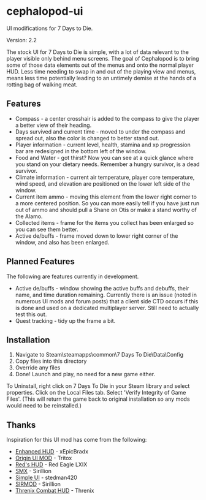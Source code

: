 # cephalopod-ui
UI modifications for 7 Days to Die.

Version: 2.2

The stock UI for 7 Days to Die is simple, with a lot of data relevant to the
player visible only behind menu screens. The goal of Cephalopod is to bring some
of those data elements out of the menus and onto the normal player HUD. Less
time needing to swap in and out of the playing view and menus, means less time
potentially leading to an untimely demise at the hands of a rotting bag of
walking meat.

## Features
* Compass - a center crosshair is added to the compass to give the player a
better view of their heading.
* Days survived and current time - moved to under the compass and spread out,
also the color is changed to better stand out.
* Player information - current level, health, stamina and xp progression bar are
redesigned in the bottom left of the window.
* Food and Water - got thirst? Now you can see at a quick glance where you stand
on your dietary needs. Remember a hungry survivor, is a dead survivor.
* Climate information - current air temperature, player core temperature, wind
speed, and elevation are positioned on the lower left side of the window.
* Current item ammo - moving this element from the lower right corner to a more
centered position. So you can more easily tell if you have just run out of ammo
and should pull a Shane on Otis or make a stand worthy of the Alamo.
* Collected items - frame for the items you collect has been enlarged so you can
see them better.
* Active de/buffs - frame moved down to lower right corner of the window, and
also has been enlarged.

## Planned Features
The following are features currently in development.

* Active de/buffs - window showing the active buffs and debuffs, their name, and
time duration remaining. Currently there is an issue (noted in numerous UI mods
and forum posts) that a client side CTD occurs if this is done and used on a
dedicated multiplayer server. Still need to actually test this out.
* Quest tracking - tidy up the frame a bit.

## Installation
1. Navigate to Steam\steamapps\common\7 Days To Die\Data\Config
2. Copy files into this directory
3. Override any files
4. Done! Launch and play, no need for a new game either.

To Uninstall, right click on 7 Days To Die in your Steam library and select
properties. Click on the Local Files tab. Select 'Verify Integrity of Game
Files'. (This will return the game back to original installation so any mods
would need to be reinstalled.)

## Thanks
Inspiration for this UI mod has come from the following:
* [Enhanced HUD](http://www.nexusmods.com/7daystodie/mods/73/?) - xEpicBradx
* [Origin UI MOD](https://7daystodie.com/forums/showthread.php?40023-Origin-UI-MOD) - Tritox
* [Red's HUD](https://7daystodie.com/forums/showthread.php?53561-Alpha-15-UI-HUD-Red-s-HUD) - Red Eagle LXIX
* [SMX](http://www.nexusmods.com/7daystodie/mods/22/?) - Sirillion
* [Simple UI](http://www.nexusmods.com/7daystodie/mods/63/?) - stedman420
* [SIRMOD](https://7daystodie.com/forums/showthread.php?37398-MOD-SIRMOD-v5-By-Sirillion) - Sirillion
* [Threnix Combat HUD](http://www.nexusmods.com/7daystodie/mods/15/?) - Threnix
